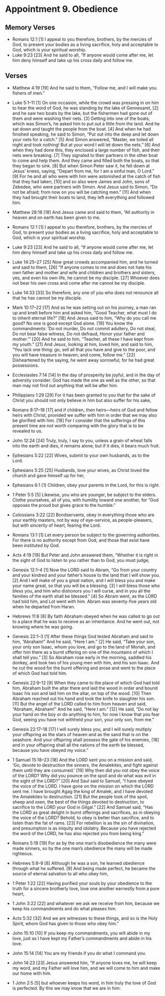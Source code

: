 #  Appointment 9. Obedience

## Memory Verses
- Romans 12:1   [1] I appeal to you therefore, brothers, by the mercies of God, to present your bodies as a living sacrifice, holy and acceptable to God, which is your spiritual worship. 
- Luke 9:23   [23] And he said to all, “If anyone would come after me, let him deny himself and take up his cross daily and follow me. 

## Verses
- Matthew 4:19   [19] And he said to them, “Follow me, and I will make you fishers of men.” 
- Luke 5:1–11   [1] On one occasion, while the crowd was pressing in on him to hear the word of God, he was standing by the lake of Gennesaret, [2] and he saw two boats by the lake, but the fishermen had gone out of them and were washing their nets. [3] Getting into one of the boats, which was Simon’s, he asked him to put out a little from the land. And he sat down and taught the people from the boat. [4] And when he had finished speaking, he said to Simon, “Put out into the deep and let down your nets for a catch.” [5] And Simon answered, “Master, we toiled all night and took nothing! But at your word I will let down the nets.” [6] And when they had done this, they enclosed a large number of fish, and their nets were breaking. [7] They signaled to their partners in the other boat to come and help them. And they came and filled both the boats, so that they began to sink. [8] But when Simon Peter saw it, he fell down at Jesus’ knees, saying, “Depart from me, for I am a sinful man, O Lord.” [9] For he and all who were with him were astonished at the catch of fish that they had taken, [10] and so also were James and John, sons of Zebedee, who were partners with Simon. And Jesus said to Simon, “Do not be afraid; from now on you will be catching men.” [11] And when they had brought their boats to land, they left everything and followed him. 
- Matthew 28:18   [18] And Jesus came and said to them, “All authority in heaven and on earth has been given to me. 
- Romans 12:1   [1] I appeal to you therefore, brothers, by the mercies of God, to present your bodies as a living sacrifice, holy and acceptable to God, which is your spiritual worship. 
- Luke 9:23   [23] And he said to all, “If anyone would come after me, let him deny himself and take up his cross daily and follow me. 
- Luke 14:25–27   [25] Now great crowds accompanied him, and he turned and said to them, [26] “If anyone comes to me and does not hate his own father and mother and wife and children and brothers and sisters, yes, and even his own life, he cannot be my disciple. [27] Whoever does not bear his own cross and come after me cannot be my disciple. 
- Luke 14:33   [33] So therefore, any one of you who does not renounce all that he has cannot be my disciple. 
- Mark 10:17–22   [17] And as he was setting out on his journey, a man ran up and knelt before him and asked him, “Good Teacher, what must I do to inherit eternal life?” [18] And Jesus said to him, “Why do you call me good? No one is good except God alone. [19] You know the commandments: ‘Do not murder, Do not commit adultery, Do not steal, Do not bear false witness, Do not defraud, Honor your father and mother.’” [20] And he said to him, “Teacher, all these I have kept from my youth.” [21] And Jesus, looking at him, loved him, and said to him, “You lack one thing: go, sell all that you have and give to the poor, and you will have treasure in heaven; and come, follow me.” [22] Disheartened by the saying, he went away sorrowful, for he had great possessions. 
- Ecclesiastes 7:14   [14] In the day of prosperity be joyful, and in the day of adversity consider: God has made the one as well as the other, so that man may not find out anything that will be after him. 
- Philippians 1:29   [29] For it has been granted to you that for the sake of Christ you should not only believe in him but also suffer for his sake, 
- Romans 8:17–18   [17] and if children, then heirs—heirs of God and fellow heirs with Christ, provided we suffer with him in order that we may also be glorified with him.   [18] For I consider that the sufferings of this present time are not worth comparing with the glory that is to be revealed to us. 
- John 12:24   [24] Truly, truly, I say to you, unless a grain of wheat falls into the earth and dies, it remains alone; but if it dies, it bears much fruit. 
- Ephesians 5:22   [22] Wives, submit to your own husbands, as to the Lord. 
- Ephesians 5:25   [25] Husbands, love your wives, as Christ loved the church and gave himself up for her, 
- Ephesians 6:1   [1] Children, obey your parents in the Lord, for this is right. 
- 1 Peter 5:5   [5] Likewise, you who are younger, be subject to the elders. Clothe yourselves, all of you, with humility toward one another, for “God opposes the proud but gives grace to the humble.” 
- Colossians 3:22   [22] Bondservants, obey in everything those who are your earthly masters, not by way of eye-service, as people-pleasers, but with sincerity of heart, fearing the Lord. 
- Romans 13:1   [1] Let every person be subject to the governing authorities. For there is no authority except from God, and those that exist have been instituted by God. 
- Acts 4:19   [19] But Peter and John answered them, “Whether it is right in the sight of God to listen to you rather than to God, you must judge, 
- Genesis 12:1–4   [1] Now the LORD said to Abram, “Go from your country and your kindred and your father’s house to the land that I will show you. [2] And I will make of you a great nation, and I will bless you and make your name great, so that you will be a blessing. [3] I will bless those who bless you, and him who dishonors you I will curse, and in you all the families of the earth shall be blessed.”   [4] So Abram went, as the LORD had told him, and Lot went with him. Abram was seventy-five years old when he departed from Haran. 
- Hebrews 11:8   [8] By faith Abraham obeyed when he was called to go out to a place that he was to receive as an inheritance. And he went out, not knowing where he was going. 
- Genesis 22:1–3   [1] After these things God tested Abraham and said to him, “Abraham!” And he said, “Here I am.” [2] He said, “Take your son, your only son Isaac, whom you love, and go to the land of Moriah, and offer him there as a burnt offering on one of the mountains of which I shall tell you.” [3] So Abraham rose early in the morning, saddled his donkey, and took two of his young men with him, and his son Isaac. And he cut the wood for the burnt offering and arose and went to the place of which God had told him. 
- Genesis 22:9–12   [9] When they came to the place of which God had told him, Abraham built the altar there and laid the wood in order and bound Isaac his son and laid him on the altar, on top of the wood. [10] Then Abraham reached out his hand and took the knife to slaughter his son. [11] But the angel of the LORD called to him from heaven and said, “Abraham, Abraham!” And he said, “Here I am.” [12] He said, “Do not lay your hand on the boy or do anything to him, for now I know that you fear God, seeing you have not withheld your son, your only son, from me.” 
- Genesis 22:17–18   [17] I will surely bless you, and I will surely multiply your offspring as the stars of heaven and as the sand that is on the seashore. And your offspring shall possess the gate of his enemies, [18] and in your offspring shall all the nations of the earth be blessed, because you have obeyed my voice.” 
- 1 Samuel 15:18–23   [18] And the LORD sent you on a mission and said, ‘Go, devote to destruction the sinners, the Amalekites, and fight against them until they are consumed.’ [19] Why then did you not obey the voice of the LORD? Why did you pounce on the spoil and do what was evil in the sight of the LORD?” [20] And Saul said to Samuel, “I have obeyed the voice of the LORD. I have gone on the mission on which the LORD sent me. I have brought Agag the king of Amalek, and I have devoted the Amalekites to destruction. [21] But the people took of the spoil, sheep and oxen, the best of the things devoted to destruction, to sacrifice to the LORD your God in Gilgal.” [22] And Samuel said,     “Has the LORD as great delight in burnt offerings and sacrifices,
        as in obeying the voice of the LORD?
    Behold, to obey is better than sacrifice,
        and to listen than the fat of rams.
    [23] For rebellion is as the sin of divination,
        and presumption is as iniquity and idolatry.
    Because you have rejected the word of the LORD,
        he has also rejected you from being king.”
     
- Romans 5:19   [19] For as by the one man’s disobedience the many were made sinners, so by the one man’s obedience the many will be made righteous. 
- Hebrews 5:8–9   [8] Although he was a son, he learned obedience through what he suffered. [9] And being made perfect, he became the source of eternal salvation to all who obey him, 
- 1 Peter 1:22   [22] Having purified your souls by your obedience to the truth for a sincere brotherly love, love one another earnestly from a pure heart, 
- 1 John 3:22   [22] and whatever we ask we receive from him, because we keep his commandments and do what pleases him. 
- Acts 5:32   [32] And we are witnesses to these things, and so is the Holy Spirit, whom God has given to those who obey him.” 
- John 15:10   [10] If you keep my commandments, you will abide in my love, just as I have kept my Father’s commandments and abide in his love. 
- John 15:14   [14] You are my friends if you do what I command you. 
- John 14:23   [23] Jesus answered him, “If anyone loves me, he will keep my word, and my Father will love him, and we will come to him and make our home with him. 
- 1 John 2:5   [5] but whoever keeps his word, in him truly the love of God is perfected. By this we may know that we are in him: 
